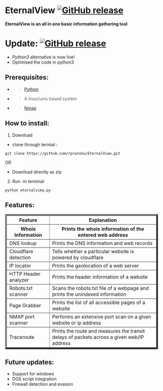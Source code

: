 # EternalView [![GitHub release](https://img.shields.io/badge/Built--With-Swag-green.svg?style=flat-square?&colorA=e76b36&?&colorB=d55b33)]()

**EternalView is an all in one basic information gathering tool**

# Update:  [![GitHub release](https://img.shields.io/badge/Release-v2-green.svg?&colorA=024a70&?&colorB=0779b5)]()
- *Python3* alternative is now live!
- Optimised the code in python3

## Prerequisites:

  - > [Python](https://www.python.org/downloads)
  - > A linux/unix based system
  - > [Nmap](https://nmap.org/download.html)
 
 ## How to install: 
 1. Download
 - clone through termial :
  ``` 
  git clone https://github.com/rpranshu/EternalView.git
  ```
  OR
  - Download directly as zip
  2. Run
  -in terminal
  ```
  python eternalview.py
  ```
  
## Features:
<table border="5" align=center>
  <tr><th>Feature</th><th align=center>Explanation</th></tr>
  <tr><th>Whois Information</th><th>Prints the whois information of the entered web address</th></tr>
  <tr><td>DNS lookup</td><td>Prints the DNS information and web records</td></tr>
  <tr><td>Cloudflare detection</td><td>Tells whether a particular website is powered by cloudflare</td></tr>
  <tr><td>IP locator</td><td>Prints the geolocation of a web server</td></tr>
  <tr><td>HTTP Header analyzer</td><td>Prints the header information of a website</td></tr>
  <tr><td>Robots.txt scanner</td><td>Scans the robots.txt file of a webpage and prints the unindexed information</td></tr>
  <tr><td>Page Grabber</td><td>Prints the list of all accessible pages of a website</td></tr>
  <tr><td>NMAP port scanner</td><td>Performs an extensive port scan on a given website or ip address</td></tr>
  <tr><td>Traceroute</td><td>Prints the route and measures the transit delays of packets across a given web/IP address</td></tr>
</table>
  
## Future updates:
 - Support for windows<br>
 - DOS script integration<br>
 - Firewall detection and evasion<br>
